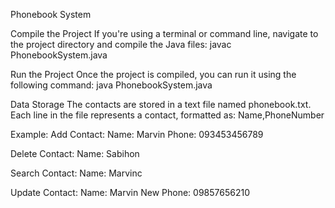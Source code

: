 Phonebook System

Compile the Project
If you're using a terminal or command line, navigate to the project directory and compile the Java files: javac PhonebookSystem.java

Run the Project
Once the project is compiled, you can run it using the following command: java PhonebookSystem.java

Data Storage
The contacts are stored in a text file named phonebook.txt. Each line in the file represents a contact, formatted as:
Name,PhoneNumber

Example: 
Add Contact:
Name: Marvin
Phone: 093453456789

Delete Contact:
Name: Sabihon

Search Contact:
Name: Marvinc

Update Contact:
Name: Marvin
New Phone: 09857656210

